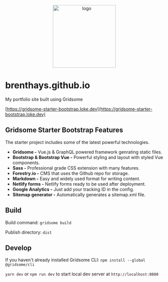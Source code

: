 <p align="center"><a href="https://gridsome-starter-bootstrap.loke.dev"><img alt="logo" width="200" src="https://gridsome-starter-bootstrap.loke.dev/logo.png" /></a></p>

# brenthays.github.io

My portfolio site built using Gridsome

[https://gridsome-starter-bootstrap.loke.dev](https://gridsome-starter-bootstrap.loke.dev)

## Gridsome Starter Bootstrap Features


The starter project includes some of the latest powerful technologies.

*   **Gridsome -** Vue.js & GraphQL powered framework genrating static files.
*   **Bootstrap & Bootstrap Vue -** Powerful styling and layout with styled Vue components.
*   **Sass -** Professional grade CSS extension with many features.
*   **Forestry.io -** CMS that uses the Github repo for storage.
*   **Markdown -** Easy and widely used format for writing content.
*   **Netlify forms -** Netlify forms ready to be used after deployment.
*   **Google Analytics -** Just add your tracking ID in the config.
*   **Sitemap generator -** Automatically generates a sitemap.xml file.

## Build

Build command: `gridsome build`

Publish directory: `dist`

## Develop

If you haven't already installed Gridsome CLI: `npm install --global @gridsome/cli`

`yarn dev` or `npm run dev` to start local dev server at `http://localhost:8080`
